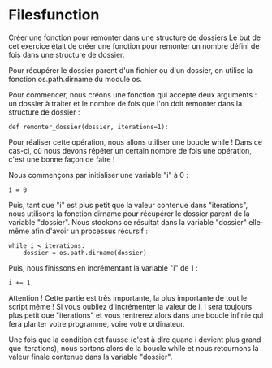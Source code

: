 # Filesfunction
Créer une fonction pour remonter dans une structure de dossiers 
Le but de cet exercice était de créer une fonction pour remonter un nombre défini de fois dans une structure de dossier.

Pour récupérer le dossier parent d'un fichier ou d'un dossier, on utilise la fonction os.path.dirname du module os.

Pour commencer, nous créons une fonction qui accepte deux arguments : un dossier à traiter et le nombre de fois que l'on doit remonter dans la structure de dossier :

    def remonter_dossier(dossier, iterations=1):

Pour réaliser cette opération, nous allons utiliser une boucle while ! Dans ce cas-ci, où nous devons répéter un certain nombre de fois une opération, c'est une bonne façon de faire !

Nous commençons par initialiser une variable "i" à 0 :

    i = 0

Puis, tant que "i" est plus petit que la valeur contenue dans "iterations", nous utilisons la fonction dirname pour récupérer le dossier parent de la variable "dossier". Nous stockons ce résultat dans la variable "dossier" elle-même afin d'avoir un processus récursif :

    while i < iterations:
        dossier = os.path.dirname(dossier)

Puis, nous finissons en incrémentant la variable "i" de 1 :

    i += 1

Attention ! Cette partie est très importante, la plus importante de tout le script même ! Si vous oubliez d'incrémenter la valeur de i, i sera toujours plus petit que "iterations" et vous rentrerez alors dans une boucle infinie qui fera planter votre programme, voire votre ordinateur.

Une fois que la condition est fausse (c'est à dire quand i devient plus grand que iterations), nous sortons alors de la boucle while et nous retournons la valeur finale contenue dans la variable "dossier".

